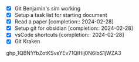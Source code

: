  - [x] Git Benjamin's sim working 
 - [x] Setup a task list for starting document
 - [x] Read a paper  [completion:: 2024-02-28]
 - [x] Setup git for obsidian  [completion:: 2024-02-28]
 - [x] vsCode shortcuts  [completion:: 2024-02-28]
 - [x] Git Kraken

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